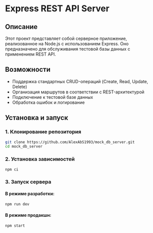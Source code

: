 # Express REST API Server

## Описание

Этот проект представляет собой серверное приложение, реализованное на Node.js с использованием Express. Оно предназначено для обслуживания тестовой базы данных с применением REST API.

## Возможности

- Поддержка стандартных CRUD-операций (Create, Read, Update, Delete)
- Организация маршрутов в соответствии с REST-архитектурой
- Подключение к тестовой базе данных
- Обработка ошибок и логирование

## Установка и запуск

### 1. Клонирование репозитория

```sh
git clone https://github.com/AlexAbS1993/mock_db_server.git
cd mock_db_server
```

### 2. Установка зависимостей

```sh
npm ci
```

### 3. Запуск сервера

#### В режиме разработки:

```sh
npm run dev
```

#### В режиме продакшн:

```sh
npm start
```
